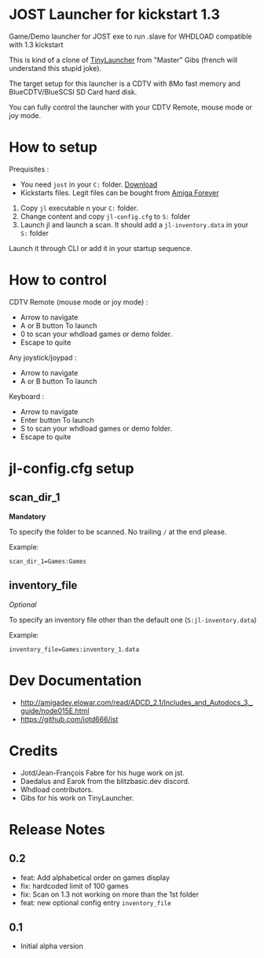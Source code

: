 # JOST Launcher for kickstart 1.3
Game/Demo launcher for JOST exe to run .slave for WHDLOAD compatible with 1.3 kickstart

This is kind of a clone of [TinyLauncher](https://aminet.net/package/util/misc/TinyLauncher) from "Master" Gibs (french will understand this stupid joke).

The target setup for this launcher is a CDTV with 8Mo fast memory and BlueCDTV/BlueSCSI SD Card hard disk.

You can fully control the launcher with your CDTV Remote, mouse mode or joy mode.

# How to setup

Prequisites :
- You need `jost` in your `C:` folder. [Download](https://github.com/jotd666/jst)
- Kickstarts files. Legit files can be bought from [Amiga Forever](https://www.amigaforever.com/)

1. Copy `jl` executable n your `C:` folder.
2. Change content and copy `jl-config.cfg` to `S:` folder
3. Launch jl and launch a scan. It should add a `jl-inventory.data` in your `S:` folder

Launch it through CLI or add it in your startup sequence.

# How to control

CDTV Remote (mouse mode or joy mode) :
- Arrow to navigate
- A or B button To launch
- 0 to scan your whdload games or demo folder.
- Escape to quite

Any joystick/joypad :
- Arrow to navigate
- A or B button To launch

Keyboard :
- Arrow to navigate
- Enter button To launch
- S to scan your whdload games or demo folder.
- Escape to quite

# jl-config.cfg setup

## scan_dir_1

**Mandatory**

To specify the folder to be scanned. No trailing `/` at the end please.

Example:

`scan_dir_1=Games:Games`

## inventory_file

_Optional_

To specify an inventory file other than the default one (`S:jl-inventory.data`)

Example:

`inventory_file=Games:inventory_1.data`


# Dev Documentation

- http://amigadev.elowar.com/read/ADCD_2.1/Includes_and_Autodocs_3._guide/node015E.html
- https://github.com/jotd666/jst

# Credits

 - Jotd/Jean-François Fabre for his huge work on jst.
 - Daedalus and Earok from the blitzbasic.dev discord.
 - Whdload contributors.
 - Gibs for his work on TinyLauncher.

# Release Notes

## 0.2
 - feat: Add alphabetical order on games display
 - fix: hardcoded limit of 100 games
 - fix: Scan on 1.3 not working on more than the 1st folder
 - feat: new optional config entry `inventory_file`

## 0.1
 - Initial alpha version